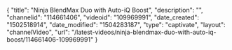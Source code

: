 {
    "title": "Ninja BlendMax Duo with Auto-iQ Boost",
    "description": "",
    "channelid": "114661406",
    "videoid": "109969991",
    "date_created": "1502518914",
    "date_modified": "1504283187",
    "type": "captivate",
    "layout": "channelVideo",
    "url": "\/latest-videos\/ninja-blendmax-duo-with-auto-iq-boost\/114661406-109969991"
}